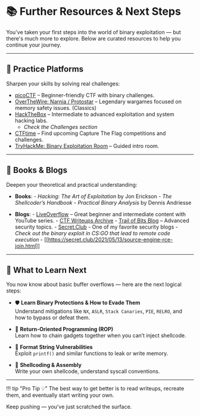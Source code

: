 # 📚 Further Resources & Next Steps

You've taken your first steps into the world of binary exploitation — but there's much more to explore. Below are curated resources to help you continue your journey.

---

## 🧠 Practice Platforms

Sharpen your skills by solving real challenges:

- [picoCTF](https://picoctf.org) – Beginner-friendly CTF with binary challenges.
- [OverTheWire: Narnia / Protostar](https://overthewire.org) – Legendary wargames focused on memory safety issues. (Classics)
- [HackTheBox](https://hackthebox.com) – Intermediate to advanced exploitation and system hacking labs.
	- *Check the Challenges section*
- [CTFtime](https://ctftime.org) – Find upcoming Capture The Flag competitions and challenges.
- [TryHackMe: Binary Exploitation Room](https://tryhackme.com) – Guided intro room.

---

## 📘 Books & Blogs

Deepen your theoretical and practical understanding:

- **Books**:
	  - *Hacking: The Art of Exploitation* by Jon Erickson
	  - *The Shellcoder’s Handbook*
	  - *Practical Binary Analysis* by Dennis Andriesse

- **Blogs**:
	  - [LiveOverflow](https://liveoverflow.com) – Great beginner and intermediate content with YouTube series.
	  - [CTF Writeups Archive](https://ctftime.org/writeups)
	  - [Trail of Bits Blog](https://blog.trailofbits.com) – Advanced security topics.
	  - [Secret.Club](https://secret.club) - One of my favorite security blogs
		  - *Check out the binary exploit in CS:GO that lead to remote code execution*
		  - [[https://secret.club/2021/05/13/source-engine-rce-join.html]]

---

## 🧭 What to Learn Next

You now know about basic buffer overflows — here are the next logical steps:

- 🛡️ **Learn Binary Protections & How to Evade Them**  
  Understand mitigations like `NX`, `ASLR`, `Stack Canaries`, `PIE`, `RELRO`, and how to bypass or defeat them.

- 🔁 **Return-Oriented Programming (ROP)**  
  Learn how to chain gadgets together when you can’t inject shellcode.

- 🔢 **Format String Vulnerabilities**  
  Exploit `printf()` and similar functions to leak or write memory.

- 🐚 **Shellcoding & Assembly**  
  Write your own shellcode, understand syscall conventions.

---

!!! tip "Pro Tip 💡"
	The best way to get better is to read writeups, recreate them, and eventually start writing your own.

Keep pushing — you've just scratched the surface.